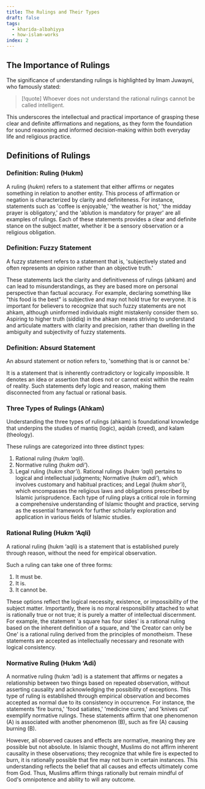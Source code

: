 ```yaml
---
title: The Rulings and Their Types
draft: false
tags:
  - kharida-albahiyya
  - how-islam-works
index: 2
---
```

## The Importance of Rulings

The significance of understanding rulings is highlighted by Imam Juwayni, who famously stated:

> [!quote]
> Whoever does not understand the rational rulings cannot be called intelligent.

This underscores the intellectual and practical importance of grasping these clear and definite affirmations and negations, as they form the foundation for sound reasoning and informed decision-making within both everyday life and religious practice.

## Definitions of Rulings

### Definition: Ruling (Hukm)

A ruling (*hukm*) refers to a statement that either affirms or negates something in relation to another entity. This process of affirmation or negation is characterized by clarity and definiteness. For instance, statements such as 'coffee is enjoyable,' 'the weather is hot,' 'the midday prayer is obligatory,' and the 'ablution is mandatory for prayer' are all examples of rulings. Each of these statements provides a clear and definite stance on the subject matter, whether it be a sensory observation or a religious obligation.

### Definition: Fuzzy Statement

A fuzzy statement refers to a statement that is, 'subjectively stated and often represents an opinion rather than an objective truth.'

These statements lack the clarity and definitiveness of rulings (ahkam) and can lead to misunderstandings, as they are based more on personal perspective than factual accuracy. For example, declaring something like "this food is the best" is subjective and may not hold true for everyone. It is important for believers to recognize that such fuzzy statements are not ahkam, although uninformed individuals might mistakenly consider them so. Aspiring to higher truth (siddiq) in the ahkam means striving to understand and articulate matters with clarity and precision, rather than dwelling in the ambiguity and subjectivity of fuzzy statements.

### Definition: Absurd Statement

An absurd statement or notion refers to, 'something that is or cannot be.'

It is a statement that is inherently contradictory or logically impossible. It denotes an idea or assertion that does not or cannot exist within the realm of reality. Such statements defy logic and reason, making them disconnected from any factual or rational basis.

### Three Types of Rulings (Ahkam)

Understanding the three types of rulings (ahkam) is foundational knowledge that underpins the studies of mantiq (logic), aqidah (creed), and kalam (theology). 

These rulings are categorized into three distinct types: 

1. Rational ruling (*hukm ‘aqli*).
2. Normative ruling (*hukm adi’*). 
3. Legal ruling (*hukm shar’i*).
Rational rulings (*hukm ‘aqli*) pertains to logical and intellectual judgments; Normative (*hukm adi’*), which involves customary and habitual practices; and Legal (*hukm shar’i*), which encompasses the religious laws and obligations prescribed by Islamic jurisprudence. Each type of ruling plays a critical role in forming a comprehensive understanding of Islamic thought and practice, serving as the essential framework for further scholarly exploration and application in various fields of Islamic studies.

### Rational Ruling (Hukm ‘Aqli)

A rational ruling (hukm ‘aqli) is a statement that is established purely through reason, without the need for empirical observation. 

Such a ruling can take one of three forms: 
1. It must be.
2. It is.
3. It cannot be. 

These options reflect the logical necessity, existence, or impossibility of the subject matter. Importantly, there is no moral responsibility attached to what is rationally true or not true; it is purely a matter of intellectual discernment. For example, the statement 'a square has four sides' is a rational ruling based on the inherent definition of a square, and 'the Creator can only be One' is a rational ruling derived from the principles of monotheism. These statements are accepted as intellectually necessary and resonate with logical consistency.

### Normative Ruling (Hukm ‘Adi)

A normative ruling (hukm ‘adi) is a statement that affirms or negates a relationship between two things based on repeated observation, without asserting causality and acknowledging the possibility of exceptions. This type of ruling is established through empirical observation and becomes accepted as normal due to its consistency in occurrence. For instance, the statements 'fire burns,' 'food satiates,' 'medicine cures,' and 'knives cut' exemplify normative rulings. These statements affirm that one phenomenon (A) is associated with another phenomenon (B), such as fire (A) causing burning (B). 

However, all observed causes and effects are normative, meaning they are possible but not absolute. In Islamic thought, Muslims do not affirm inherent causality in these observations; they recognize that while fire is expected to burn, it is rationally possible that fire may not burn in certain instances. This understanding reflects the belief that all causes and effects ultimately come from God. Thus, Muslims affirm things rationally but remain mindful of God's omnipotence and ability to will any outcome.




